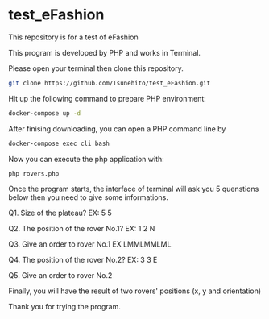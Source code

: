 # test_eFashion
This repository is for a test of eFashion

This program is developed by PHP and works in Terminal.

Please open your terminal then clone this repository.

```bash
git clone https://github.com/Tsunehito/test_eFashion.git
```

Hit up  the following command to prepare PHP environment:

```bash
docker-compose up -d
```

After finising downloading, you can open a PHP command line by

```bash
docker-compose exec cli bash
```
Now you can execute the php application with:

```bash
php rovers.php
```

Once the program starts, the interface of terminal will ask you 5 quenstions below then you need to give some informations.

Q1. Size of the plateau?  EX: 5 5

Q2. The position of the rover No.1? EX: 1 2 N

Q3. Give an order to rover No.1 EX LMMLMMLML

Q4. The position of the rover No.2? EX: 3 3 E

Q5. Give an order to rover No.2

Finally, you will have the result of two rovers' positions (x, y and orientation)

Thank you for trying the program.
